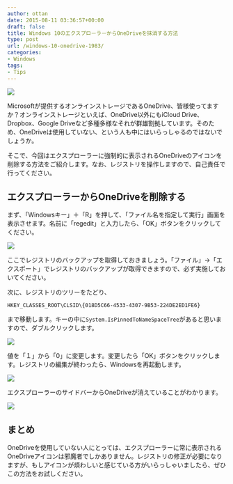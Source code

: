 ```yaml
---
author: ottan
date: 2015-08-11 03:36:57+00:00
draft: false
title: Windows 10のエクスプローラーからOneDriveを抹消する方法
type: post
url: /windows-10-onedrive-1983/
categories:
- Windows
tags:
- Tips
---
```


![](/images/2015/08/150811-55c96bc1e714e.png)






Microsoftが提供するオンラインストレージであるOneDrive、皆様使ってますか？オンラインストレージといえば、OneDrive以外にもiCloud Drive、Dropbox、Google Driveなど多種多様なそれが群雄割拠しています。そのため、OneDriveは使用していない、という人も中にはいらっしゃるのではないでしょうか。





そこで、今回はエクスプローラーに強制的に表示されるOneDriveのアイコンを削除する方法をご紹介します。なお、レジストリを操作しますので、自己責任で行ってください。





## エクスプローラーからOneDriveを削除する





まず、「Windowsキー」＋「R」を押して、「ファイル名を指定して実行」画面を表示させます。名前に「regedit」と入力したら、「OK」ボタンをクリックしてください。





![](/images/2015/08/150811-55c96bc339802.png)






ここでレジストリのバックアップを取得しておきましょう。「ファイル」→「エクスポート」でレジストリのバックアップが取得できますので、必ず実施しておいてください。





次に、レジストリのツリーをたどり、




    
    HKEY_CLASSES_ROOT\CLSID\{018D5C66-4533-4307-9B53-224DE2ED1FE6}





まで移動します。キーの中に`System.IsPinnedToNameSpaceTree`があると思いますので、ダブルクリックします。





![](/images/2015/08/150811-55c96bc481487.png)






値を「１」から「0」に変更します。変更したら「OK」ボタンをクリックします。レジストリの編集が終わったら、Windowsを再起動します。





![](/images/2015/08/150811-55c96bc5ee2bd.png)






エクスプローラーのサイドバーからOneDriveが消えていることがわかります。





![](/images/2015/08/150811-55c96bc734630.png)






## まとめ





OneDriveを使用していない人にとっては、エクスプローラーに常に表示されるOneDriveアイコンは邪魔者でしかありません。レジストリの修正が必要になりますが、もしアイコンが煩わしいと感じている方がいらっしゃいましたら、ぜひこの方法をお試しください。
